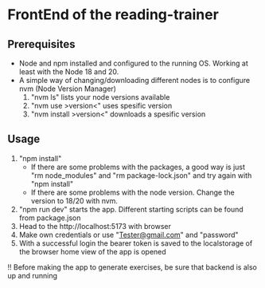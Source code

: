 # FrontEnd of the reading-trainer

## Prerequisites
- Node and npm installed and configured to the running OS. Working at least with the Node 18 and 20.
- A simple way of changing/downloading different nodes is to configure nvm (Node Version Manager)
  1. "nvm ls" lists your node versions available
  2. "nvm use >version<" uses spesific version
  3. "nvm install >version<" downloads a spesific version

## Usage 

1. "npm install"
   - If there are some problems with the packages, a good way is just "rm node_modules" and "rm package-lock.json" and try again with "npm install"
   - If there are some problems with the node version. Change the version to 18/20 with nvm.
3. "npm run dev" starts the app. Different starting scripts can be found from package.json
4. Head to the http://localhost:5173 with browser
5. Make own credentials or use "Tester@gmail.com" and "password"
6. With a successful login the bearer token is saved to the localstorage of the browser home view of the app is opened

!! Before making the app to generate exercises, be sure that backend is also up and running
